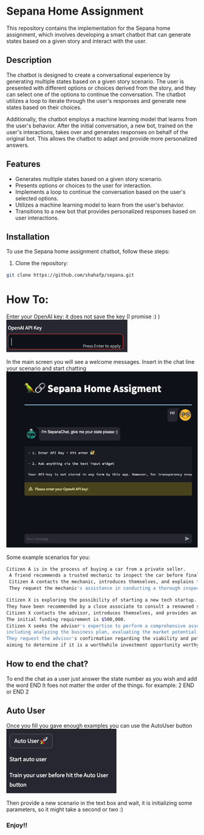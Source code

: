 # Sepana Home Assignment

This repository contains the implementation for the Sepana home assignment, which involves developing a smart chatbot that can generate states based on a given story and interact with the user.

## Description

The chatbot is designed to create a conversational experience by generating multiple states based on a given story scenario. The user is presented with different options or choices derived from the story, and they can select one of the options to continue the conversation. The chatbot utilizes a loop to iterate through the user's responses and generate new states based on their choices.

Additionally, the chatbot employs a machine learning model that learns from the user's behavior. After the initial conversation, a new bot, trained on the user's interactions, takes over and generates responses on behalf of the original bot. This allows the chatbot to adapt and provide more personalized answers.

## Features

- Generates multiple states based on a given story scenario.
- Presents options or choices to the user for interaction.
- Implements a loop to continue the conversation based on the user's selected options.
- Utilizes a machine learning model to learn from the user's behavior.
- Transitions to a new bot that provides personalized responses based on user interactions.

## Installation

To use the Sepana home assignment chatbot, follow these steps:

1. Clone the repository:

```bash
git clone https://github.com/shahafp/sepana.git
```

# How To:

Enter your OpenAI key: it does not save the key (I promise :) )
![Chatbot Demo](key.png)

In the main screen you will see a welcome messages.
Insert in the chat line your scenario and start chatting 
![Chatbot Demo](main.png)

Some example scenarios for you:
```bash
Citizen A is in the process of buying a car from a private seller.
 A friend recommends a trusted mechanic to inspect the car before finalizing the purchase. 
 Citizen A contacts the mechanic, introduces themselves, and explains that they are interested in buying a used car with an asking price of $10,000. 
 They request the mechanic's assistance in conducting a thorough inspection to ensure the car is in good condition and to provide a report on its mechanical status before negotiating the final price.
```

```bash
Citizen X is exploring the possibility of starting a new tech startup. 
They have been recommended by a close associate to consult a renowned startup advisor who specializes in evaluating startup opportunities. 
Citizen X contacts the advisor, introduces themselves, and provides an overview of the tech startup they plan to establish. 
The initial funding requirement is $500,000. 
Citizen X seeks the advisor's expertise to perform a comprehensive assessment of the startup, 
including analyzing the business plan, evaluating the market potential, and assessing the competitive landscape. 
They request the advisor's confirmation regarding the viability and potential for success of the startup, 
aiming to determine if it is a worthwhile investment opportunity worthy of further exploration and funding considerations.
```

## How to end the chat?
To end the chat as a user just answer the state number as you wish and add the word END
It foes not matter the order of the things. for example: 2 END or END 2

## Auto User
Once you fill you gave enough examples you can use the AutoUser button
![Chatbot Demo](auto_user.png)

Then provide a new scenario in the text box and wait, it is initializing some parameters,
so it might take a second or two :)

### Enjoy!!
